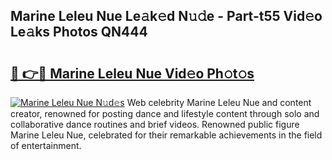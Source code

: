 ## Marine Leleu Nue Le𝚊k𝚎d N𝚞𝚍e - Part-t55 Vid𝚎o Le𝚊ks Photos QN444

# <h2><a href="http://fb3eb4.evod.top/?m=Marine+Leleu+Nue">🔗 👉🔴 Marine Leleu Nue Vid𝚎o Ph𝚘t𝚘s</a></h2>

[![Marine Leleu Nue N𝚞d𝚎s](https://i.imgur.com/8V9OHl7.gif)](http://fb3eb4.evod.top/?m=Marine+Leleu+Nue)
Web celebrity Marine Leleu Nue and content creator, renowned for posting dance and lifestyle content through solo and collaborative dance routines and brief videos. Renowned public figure Marine Leleu Nue, celebrated for their remarkable achievements in the field of entertainment. 
